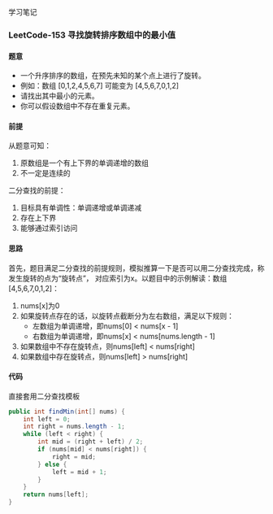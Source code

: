 学习笔记

### LeetCode-153 寻找旋转排序数组中的最小值

#### 题意
- 一个升序排序的数组，在预先未知的某个点上进行了旋转。
- 例如：数组 [0,1,2,4,5,6,7] 可能变为 [4,5,6,7,0,1,2]
- 请找出其中最小的元素。
- 你可以假设数组中不存在重复元素。

#### 前提
从题意可知：
1. 原数组是一个有上下界的单调递增的数组
2. 不一定是连续的

二分查找的前提：
1. 目标具有单调性：单调递增或单调递减
2. 存在上下界
3. 能够通过索引访问

#### 思路
首先，题目满足二分查找的前提规则，模拟推算一下是否可以用二分查找完成，称发生旋转的点为“旋转点”， 对应索引为x。以题目中的示例解读：数组 [4,5,6,7,0,1,2]：
 1. nums[x]为0
 2. 如果旋转点存在的话，以旋转点截断分为左右数组，满足以下规则：
    - 左数组为单调递增，即nums[0] < nums[x - 1]
    - 右数组为单调递增，即nums[x] < nums[nums.length - 1]
 3. 如果数组中不存在旋转点，则nums[left] < nums[right]
 4. 如果数组中存在旋转点，则nums[left] > nums[right]

#### 代码
直接套用二分查找模板
```java
public int findMin(int[] nums) {
    int left = 0;
    int right = nums.length - 1;
    while (left < right) {
        int mid = (right + left) / 2;
        if (nums[mid] < nums[right]) {
            right = mid;
        } else {
            left = mid + 1;
        }
    }
    return nums[left];
}
```